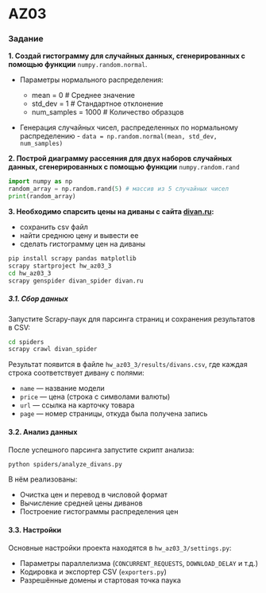 # AZ03

### Задание

**1. Создай гистограмму для случайных данных, сгенерированных с помощью функции** `numpy.random.normal`.
  - Параметры нормального распределения:
    - mean = 0 # Среднее значение
    - std_dev = 1 # Стандартное отклонение
    - num_samples = 1000 # Количество образцов

  - Генерация случайных чисел, распределенных по нормальному распределению
        - `data = np.random.normal(mean, std_dev, num_samples)`

**2. Построй диаграмму рассеяния для двух наборов случайных данных, сгенерированных с помощью функции** `numpy.random.rand`
   ```python
   import numpy as np
   random_array = np.random.rand(5) # массив из 5 случайных чисел
   print(random_array)
   ```

**3. Необходимо спарсить цены на диваны с сайта [divan.ru](https://divan.ru):**
  - сохранить csv файл
  - найти среднюю цену и вывести ее
  - сделать гистограмму цен на диваны
  ```bash
  pip install scrapy pandas matplotlib
  scrapy startproject hw_az03_3
  cd hw_az03_3
  scrapy genspider divan_spider divan.ru
  ```

   ##### 3.1. Сбор данных

   Запустите Scrapy-паук для парсинга страниц и сохранения результатов в CSV:

   ```bash
   cd spiders
   scrapy crawl divan_spider
   ```

   Результат появится в файле `hw_az03_3/results/divans.csv`, где каждая строка соответствует дивану с полями:
   - `name` — название модели
   - `price` — цена (строка с символами валюты)
   - `url` — ссылка на карточку товара
   - `page` — номер страницы, откуда была получена запись

   #### 3.2. Анализ данных

   После успешного парсинга запустите скрипт анализа:

   ```bash
   python spiders/analyze_divans.py
   ```

   В нём реализованы:

   - Очистка цен и перевод в числовой формат
   - Вычисление средней цены диванов
   - Построение гистограммы распределения цен

   #### 3.3. Настройки

   Основные настройки проекта находятся в `hw_az03_3/settings.py`:

   - Параметры параллелизма (`CONCURRENT_REQUESTS`, `DOWNLOAD_DELAY` и т.д.)
   - Кодировка и экспортер CSV (`exporters.py`)
   - Разрешённые домены и стартовая точка паука